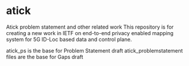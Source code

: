 # atick
Atick problem statement and other related work
This repository is for creating a new work in IETF on end-to-end privacy enabled mapping system 
for 5G ID-Loc based data and control plane.

atick_ps is the base for Problem Statement draft
atick_problemstatement files are the base for Gaps draft
